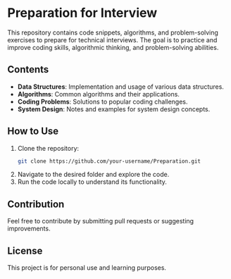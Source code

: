 # Preparation for Interview

This repository contains code snippets, algorithms, and problem-solving exercises to prepare for technical interviews. The goal is to practice and improve coding skills, algorithmic thinking, and problem-solving abilities.

## Contents

- **Data Structures**: Implementation and usage of various data structures.
- **Algorithms**: Common algorithms and their applications.
- **Coding Problems**: Solutions to popular coding challenges.
- **System Design**: Notes and examples for system design concepts.

## How to Use

1. Clone the repository:
    ```bash
    git clone https://github.com/your-username/Preparation.git
    ```
2. Navigate to the desired folder and explore the code.
3. Run the code locally to understand its functionality.

## Contribution

Feel free to contribute by submitting pull requests or suggesting improvements.

## License

This project is for personal use and learning purposes.